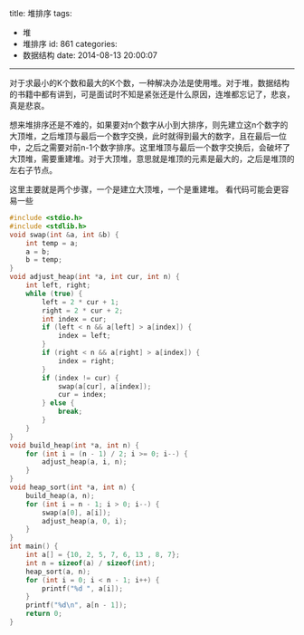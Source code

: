 title: 堆排序
tags:
  - 堆
  - 堆排序
id: 861
categories:
  - 数据结构
date: 2014-08-13 20:00:07
---

对于求最小的K个数和最大的K个数，一种解决办法是使用堆。对于堆，数据结构的书籍中都有讲到，可是面试时不知是紧张还是什么原因，连堆都忘记了，悲哀，真是悲哀。

想来堆排序还是不难的，如果要对n个数字从小到大排序，则先建立这n个数字的大顶堆，之后堆顶与最后一个数字交换，此时就得到最大的数字，且在最后一位中，之后之需要对前n-1个数字排序。这里堆顶与最后一个数字交换后，会破坏了大顶堆，需要重建堆。对于大顶堆，意思就是堆顶的元素是最大的，之后是堆顶的左右子节点。

这里主要就是两个步骤，一个是建立大顶堆，一个是重建堆。
看代码可能会更容易一些
``` c
#include <stdio.h>
#include <stdlib.h>
void swap(int &a, int &b) {
    int temp = a;
    a = b;
    b = temp;
}
void adjust_heap(int *a, int cur, int n) {
    int left, right;
    while (true) {
        left = 2 * cur + 1;
        right = 2 * cur + 2;
        int index = cur;
        if (left < n && a[left] > a[index]) {
            index = left;
        }
        if (right < n && a[right] > a[index]) {
            index = right;
        }
        if (index != cur) {
            swap(a[cur], a[index]);
            cur = index;
        } else {
            break;
        }
    }
}
void build_heap(int *a, int n) {
    for (int i = (n - 1) / 2; i >= 0; i--) {
        adjust_heap(a, i, n);
    }
}
void heap_sort(int *a, int n) {
    build_heap(a, n);
    for (int i = n - 1; i > 0; i--) {
        swap(a[0], a[i]);
        adjust_heap(a, 0, i);
    }
} 
int main() {
    int a[] = {10, 2, 5, 7, 6, 13 , 8, 7};
    int n = sizeof(a) / sizeof(int);
    heap_sort(a, n);
    for (int i = 0; i < n - 1; i++) {
        printf("%d ", a[i]);
    }
    printf("%d\n", a[n - 1]);
    return 0;
}
```